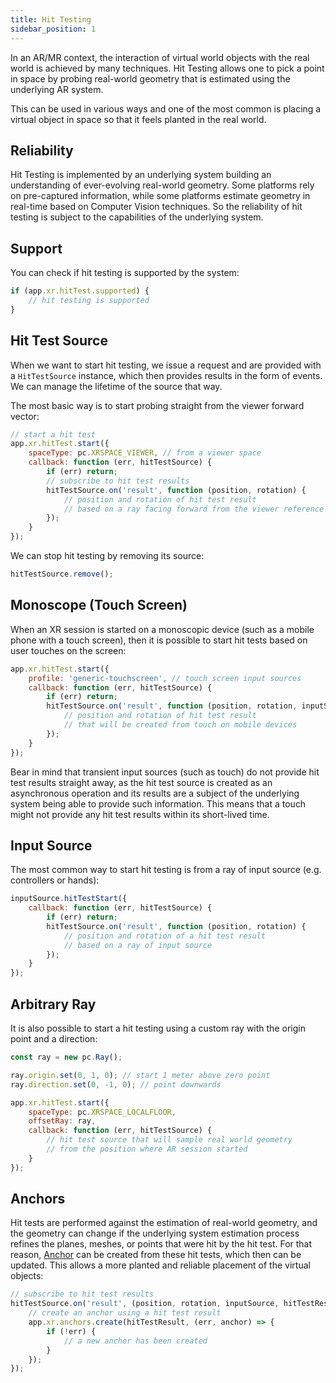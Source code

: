 ```yaml
---
title: Hit Testing
sidebar_position: 1
---
```


In an AR/MR context, the interaction of virtual world objects with the real world is achieved by many techniques. Hit Testing allows one to pick a point in space by probing real-world geometry that is estimated using the underlying AR system.

This can be used in various ways and one of the most common is placing a virtual object in space so that it feels planted in the real world.

## Reliability

Hit Testing is implemented by an underlying system building an understanding of ever-evolving real-world geometry. Some platforms rely on pre-captured information, while some platforms estimate geometry in real-time based on Computer Vision techniques. So the reliability of hit testing is subject to the capabilities of the underlying system.

## Support

You can check if hit testing is supported by the system:

```javascript
if (app.xr.hitTest.supported) {
    // hit testing is supported
}
```

## Hit Test Source

When we want to start hit testing, we issue a request and are provided with a `HitTestSource` instance, which then provides results in the form of events. We can manage the lifetime of the source that way.

The most basic way is to start probing straight from the viewer forward vector:

```javascript
// start a hit test
app.xr.hitTest.start({
    spaceType: pc.XRSPACE_VIEWER, // from a viewer space
    callback: function (err, hitTestSource) {
        if (err) return;
        // subscribe to hit test results
        hitTestSource.on('result', function (position, rotation) {
            // position and rotation of hit test result
            // based on a ray facing forward from the viewer reference space
        });
    }
});
```

We can stop hit testing by removing its source:

```javascript
hitTestSource.remove();
```

## Monoscope (Touch Screen)

When an XR session is started on a monoscopic device (such as a mobile phone with a touch screen), then it is possible to start hit tests based on user touches on the screen:

```javascript
app.xr.hitTest.start({
    profile: 'generic-touchscreen', // touch screen input sources
    callback: function (err, hitTestSource) {
        if (err) return;
        hitTestSource.on('result', function (position, rotation, inputSource) {
            // position and rotation of hit test result
            // that will be created from touch on mobile devices
        });
    }
});
```

Bear in mind that transient input sources (such as touch) do not provide hit test results straight away, as the hit test source is created as an asynchronous operation and its results are a subject of the underlying system being able to provide such information. This means that a touch might not provide any hit test results within its short-lived time.

## Input Source

The most common way to start hit testing is from a ray of input source (e.g. controllers or hands):

```javascript
inputSource.hitTestStart({
    callback: function (err, hitTestSource) {
        if (err) return;
        hitTestSource.on('result', function (position, rotation) {
            // position and rotation of a hit test result
            // based on a ray of input source
        });
    }
});
```

## Arbitrary Ray

It is also possible to start a hit testing using a custom ray with the origin point and a direction:

```javascript
const ray = new pc.Ray();

ray.origin.set(0, 1, 0); // start 1 meter above zero point
ray.direction.set(0, -1, 0); // point downwards

app.xr.hitTest.start({
    spaceType: pc.XRSPACE_LOCALFLOOR,
    offsetRay: ray,
    callback: function (err, hitTestSource) {
        // hit test source that will sample real world geometry
        // from the position where AR session started
    }
});
```


## Anchors

Hit tests are performed against the estimation of real-world geometry, and the geometry can change if the underlying system estimation process refines the planes, meshes, or points that were hit by the hit test. For that reason, [Anchor][1] can be created from these hit tests, which then can be updated. This allows a more planted and reliable placement of the virtual objects:

```javascript
// subscribe to hit test results
hitTestSource.on('result', (position, rotation, inputSource, hitTestResult) => {
    // create an anchor using a hit test result
    app.xr.anchors.create(hitTestResult, (err, anchor) => {
        if (!err) {
            // a new anchor has been created
        }
    });
});
```

[1]: /user-manual/xr/ar/anchors/